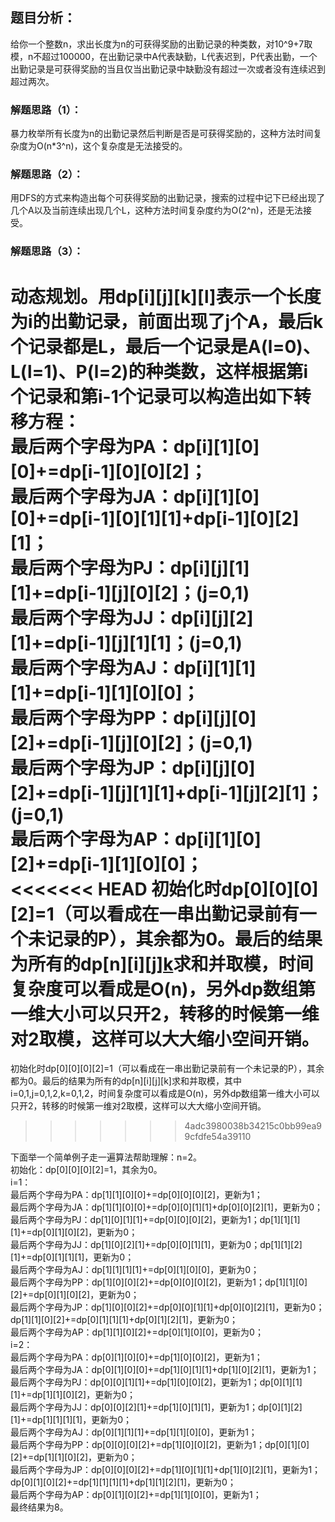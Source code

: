 ## 题目分析：
给你一个整数n，求出长度为n的可获得奖励的出勤记录的种类数，对10^9+7取模，n不超过100000，在出勤记录中A代表缺勤，L代表迟到，P代表出勤，一个出勤记录是可获得奖励的当且仅当出勤记录中缺勤没有超过一次或者没有连续迟到超过两次。

### 解题思路（1）：
暴力枚举所有长度为n的出勤记录然后判断是否是可获得奖励的，这种方法时间复杂度为O(n\*3^n)，这个复杂度是无法接受的。

### 解题思路（2）：
用DFS的方式来构造出每个可获得奖励的出勤记录，搜索的过程中记下已经出现了几个A以及当前连续出现几个L，这种方法时间复杂度约为O(2^n)，还是无法接受。

### 解题思路（3）：
动态规划。用dp[i][j][k][l]表示一个长度为i的出勤记录，前面出现了j个A，最后k个记录都是L，最后一个记录是A(l=0)、L(l=1)、P(l=2)的种类数，这样根据第i个记录和第i-1个记录可以构造出如下转移方程：</br>
最后两个字母为PA：dp[i][1][0][0]+=dp[i-1][0][0][2]；</br>
最后两个字母为JA：dp[i][1][0][0]+=dp[i-1][0][1][1]+dp[i-1][0][2][1]；</br>
最后两个字母为PJ：dp[i][j][1][1]+=dp[i-1][j][0][2]；(j=0,1)</br>
最后两个字母为JJ：dp[i][j][2][1]+=dp[i-1][j][1][1]；(j=0,1)</br>
最后两个字母为AJ：dp[i][1][1][1]+=dp[i-1][1][0][0]；</br>
最后两个字母为PP：dp[i][j][0][2]+=dp[i-1][j][0][2]；(j=0,1)</br>
最后两个字母为JP：dp[i][j][0][2]+=dp[i-1][j][1][1]+dp[i-1][j][2][1]；(j=0,1)</br>
最后两个字母为AP：dp[i][1][0][2]+=dp[i-1][1][0][0]；</br>
<<<<<<< HEAD
初始化时dp[0][0][0][2]=1（可以看成在一串出勤记录前有一个未记录的P），其余都为0。最后的结果为所有的dp[n][i][j][k](i=0,1,j=0,1,2,k=0,1,2)求和并取模，时间复杂度可以看成是O(n)，另外dp数组第一维大小可以只开2，转移的时候第一维对2取模，这样可以大大缩小空间开销。
=======
初始化时dp[0][0][0][2]=1（可以看成在一串出勤记录前有一个未记录的P），其余都为0。最后的结果为所有的dp[n][i][j][k]求和并取模，其中i=0,1,j=0,1,2,k=0,1,2，时间复杂度可以看成是O(n)，另外dp数组第一维大小可以只开2，转移的时候第一维对2取模，这样可以大大缩小空间开销。
>>>>>>> 4adc3980038b34215c0bb99ea99cfdfe54a39110

下面举一个简单例子走一遍算法帮助理解：n=2。</br>
初始化：dp[0][0][0][2]=1，其余为0。</br>
i=1：</br>
最后两个字母为PA：dp[1][1][0][0]+=dp[0][0][0][2]，更新为1；</br>
最后两个字母为JA：dp[1][1][0][0]+=dp[0][0][1][1]+dp[0][0][2][1]，更新为0；</br>
最后两个字母为PJ：dp[1][0][1][1]+=dp[0][0][0][2]，更新为1；dp[1][1][1][1]+=dp[0][1][0][2]，更新为0；</br>
最后两个字母为JJ：dp[1][0][2][1]+=dp[0][0][1][1]，更新为0；dp[1][1][2][1]+=dp[0][1][1][1]，更新为0；</br>
最后两个字母为AJ：dp[1][1][1][1]+=dp[0][1][0][0]，更新为0；</br>
最后两个字母为PP：dp[1][0][0][2]+=dp[0][0][0][2]，更新为1；dp[1][1][0][2]+=dp[0][1][0][2]，更新为0；</br>
最后两个字母为JP：dp[1][0][0][2]+=dp[0][0][1][1]+dp[0][0][2][1]，更新为0；dp[1][1][0][2]+=dp[0][1][1][1]+dp[0][1][2][1]，更新为0；</br>
最后两个字母为AP：dp[1][1][0][2]+=dp[0][1][0][0]，更新为0；</br>
i=2：</br>
最后两个字母为PA：dp[0][1][0][0]+=dp[1][0][0][2]，更新为1；</br>
最后两个字母为JA：dp[0][1][0][0]+=dp[1][0][1][1]+dp[1][0][2][1]，更新为1；</br>
最后两个字母为PJ：dp[0][0][1][1]+=dp[1][0][0][2]，更新为1；dp[0][1][1][1]+=dp[1][1][0][2]，更新为0；</br>
最后两个字母为JJ：dp[0][0][2][1]+=dp[1][0][1][1]，更新为1；dp[0][1][2][1]+=dp[1][1][1][1]，更新为0；</br>
最后两个字母为AJ：dp[0][1][1][1]+=dp[1][1][0][0]，更新为1；</br>
最后两个字母为PP：dp[0][0][0][2]+=dp[1][0][0][2]，更新为1；dp[0][1][0][2]+=dp[1][1][0][2]，更新为0；</br>
最后两个字母为JP：dp[0][0][0][2]+=dp[1][0][1][1]+dp[1][0][2][1]，更新为1；dp[0][1][0][2]+=dp[1][1][1][1]+dp[1][1][2][1]，更新为0；</br>
最后两个字母为AP：dp[0][1][0][2]+=dp[1][1][0][0]，更新为1；</br>
最终结果为8。
